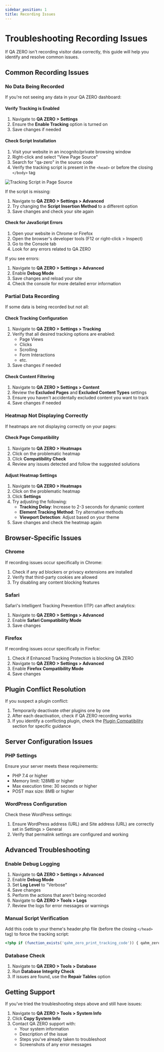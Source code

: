 ```yaml
---
sidebar_position: 1
title: Recording Issues
---
```


# Troubleshooting Recording Issues

If QA ZERO isn't recording visitor data correctly, this guide will help you identify and resolve common issues.

## Common Recording Issues

### No Data Being Recorded

If you're not seeing any data in your QA ZERO dashboard:

#### Verify Tracking is Enabled

1. Navigate to **QA ZERO > Settings**
2. Ensure the **Enable Tracking** option is turned on
3. Save changes if needed

#### Check Script Installation

1. Visit your website in an incognito/private browsing window
2. Right-click and select "View Page Source"
3. Search for "qa-zero" in the source code
4. Verify the tracking script is present in the `<head>` or before the closing `</body>` tag

![Tracking Script in Page Source](/img/placeholder-image.png)

If the script is missing:

1. Navigate to **QA ZERO > Settings > Advanced**
2. Try changing the **Script Insertion Method** to a different option
3. Save changes and check your site again

#### Check for JavaScript Errors

1. Open your website in Chrome or Firefox
2. Open the browser's developer tools (F12 or right-click > Inspect)
3. Go to the Console tab
4. Look for any errors related to QA ZERO

If you see errors:

1. Navigate to **QA ZERO > Settings > Advanced**
2. Enable **Debug Mode**
3. Save changes and reload your site
4. Check the console for more detailed error information

### Partial Data Recording

If some data is being recorded but not all:

#### Check Tracking Configuration

1. Navigate to **QA ZERO > Settings > Tracking**
2. Verify that all desired tracking options are enabled:
   - Page Views
   - Clicks
   - Scrolling
   - Form Interactions
   - etc.
3. Save changes if needed

#### Check Content Filtering

1. Navigate to **QA ZERO > Settings > Content**
2. Review the **Excluded Pages** and **Excluded Content Types** settings
3. Ensure you haven't accidentally excluded content you want to track
4. Save changes if needed

### Heatmap Not Displaying Correctly

If heatmaps are not displaying correctly on your pages:

#### Check Page Compatibility

1. Navigate to **QA ZERO > Heatmaps**
2. Click on the problematic heatmap
3. Click **Compatibility Check**
4. Review any issues detected and follow the suggested solutions

#### Adjust Heatmap Settings

1. Navigate to **QA ZERO > Heatmaps**
2. Click on the problematic heatmap
3. Click **Settings**
4. Try adjusting the following:
   - **Tracking Delay**: Increase to 2-3 seconds for dynamic content
   - **Element Tracking Method**: Try alternative methods
   - **Viewport Detection**: Adjust based on your theme
5. Save changes and check the heatmap again

## Browser-Specific Issues

### Chrome

If recording issues occur specifically in Chrome:

1. Check if any ad blockers or privacy extensions are installed
2. Verify that third-party cookies are allowed
3. Try disabling any content blocking features

### Safari

Safari's Intelligent Tracking Prevention (ITP) can affect analytics:

1. Navigate to **QA ZERO > Settings > Advanced**
2. Enable **Safari Compatibility Mode**
3. Save changes

### Firefox

If recording issues occur specifically in Firefox:

1. Check if Enhanced Tracking Protection is blocking QA ZERO
2. Navigate to **QA ZERO > Settings > Advanced**
3. Enable **Firefox Compatibility Mode**
4. Save changes

## Plugin Conflict Resolution

If you suspect a plugin conflict:

1. Temporarily deactivate other plugins one by one
2. After each deactivation, check if QA ZERO recording works
3. If you identify a conflicting plugin, check the [Plugin Compatibility](/docs/user-manual/site-environment/plugin-compatibility) section for specific guidance

## Server Configuration Issues

### PHP Settings

Ensure your server meets these requirements:

- PHP 7.4 or higher
- Memory limit: 128MB or higher
- Max execution time: 30 seconds or higher
- POST max size: 8MB or higher

### WordPress Configuration

Check these WordPress settings:

1. Ensure WordPress address (URL) and Site address (URL) are correctly set in Settings > General
2. Verify that permalink settings are configured and working

## Advanced Troubleshooting

### Enable Debug Logging

1. Navigate to **QA ZERO > Settings > Advanced**
2. Enable **Debug Mode**
3. Set **Log Level** to "Verbose"
4. Save changes
5. Perform the actions that aren't being recorded
6. Navigate to **QA ZERO > Tools > Logs**
7. Review the logs for error messages or warnings

### Manual Script Verification

Add this code to your theme's header.php file (before the closing `</head>` tag) to force the tracking script:

```php
<?php if (function_exists('qahm_zero_print_tracking_code')) { qahm_zero_print_tracking_code(); } ?>
```

### Database Check

1. Navigate to **QA ZERO > Tools > Database**
2. Run **Database Integrity Check**
3. If issues are found, use the **Repair Tables** option

## Getting Support

If you've tried the troubleshooting steps above and still have issues:

1. Navigate to **QA ZERO > Tools > System Info**
2. Click **Copy System Info**
3. Contact QA ZERO support with:
   - Your system information
   - Description of the issue
   - Steps you've already taken to troubleshoot
   - Screenshots of any error messages

